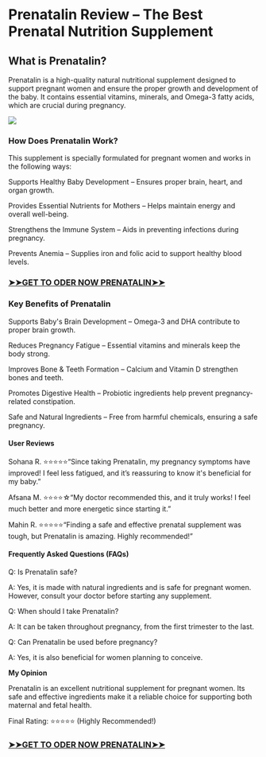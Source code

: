 # Prenatalin Review – The Best Prenatal Nutrition Supplement

## What is Prenatalin?

Prenatalin is a high-quality natural nutritional supplement designed to support pregnant women and ensure the proper growth and development of the baby. It contains essential vitamins, minerals, and Omega-3 fatty acids, which are crucial during pregnancy.

![](https://i.imgur.com/WTagm0K.jpeg)

### How Does Prenatalin Work?

This supplement is specially formulated for pregnant women and works in the following ways:

Supports Healthy Baby Development – Ensures proper brain, heart, and organ growth.

Provides Essential Nutrients for Mothers – Helps maintain energy and overall well-being.

Strengthens the Immune System – Aids in preventing infections during pregnancy.

Prevents Anemia – Supplies iron and folic acid to support healthy blood levels.

### [**➤➤GET TO ODER NOW PRENATALIN➤➤**](https://nplink.net/rd6ucyjj)

### Key Benefits of Prenatalin

Supports Baby's Brain Development – Omega-3 and DHA contribute to proper brain growth.

Reduces Pregnancy Fatigue – Essential vitamins and minerals keep the body strong.

Improves Bone & Teeth Formation – Calcium and Vitamin D strengthen bones and teeth.

Promotes Digestive Health – Probiotic ingredients help prevent pregnancy-related constipation.

Safe and Natural Ingredients – Free from harmful chemicals, ensuring a safe pregnancy.

#### User Reviews

Sohana R. ⭐⭐⭐⭐⭐“Since taking Prenatalin, my pregnancy symptoms have improved! I feel less fatigued, and it’s reassuring to know it's beneficial for my baby.”

Afsana M. ⭐⭐⭐⭐☆“My doctor recommended this, and it truly works! I feel much better and more energetic since starting it.”

Mahin R. ⭐⭐⭐⭐⭐“Finding a safe and effective prenatal supplement was tough, but Prenatalin is amazing. Highly recommended!”

#### Frequently Asked Questions (FAQs)

Q: Is Prenatalin safe?

A: Yes, it is made with natural ingredients and is safe for pregnant women. However, consult your doctor before starting any supplement.

Q: When should I take Prenatalin?

A: It can be taken throughout pregnancy, from the first trimester to the last.

Q: Can Prenatalin be used before pregnancy?

A: Yes, it is also beneficial for women planning to conceive.

**My Opinion**

Prenatalin is an excellent nutritional supplement for pregnant women. Its safe and effective ingredients make it a reliable choice for supporting both maternal and fetal health.

Final Rating: ⭐⭐⭐⭐⭐ (Highly Recommended!)

### [**➤➤GET TO ODER NOW PRENATALIN➤➤**](https://nplink.net/rd6ucyjj)
